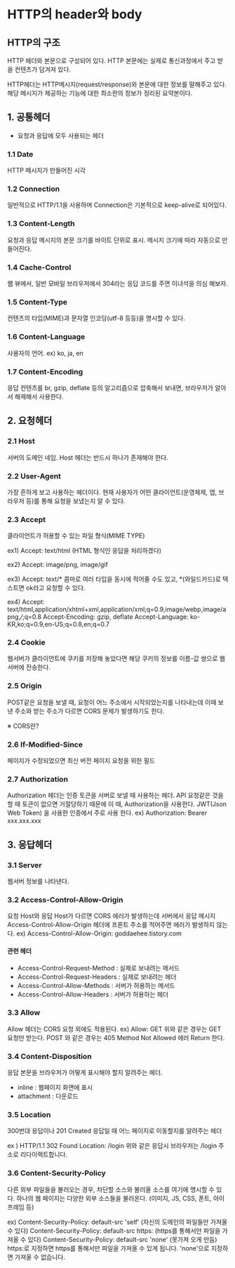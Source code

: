 # HTTP의 header와 body
## HTTP의 구조
HTTP 헤더와 본문으로 구성되어 있다. HTTP 본문에는 실제로 통신과정에서 주고 받을 컨텐츠가 담겨져 있다. 

HTTP헤더는 HTTP메시지(request/response)와 본문에 대한 정보를 말해주고 있다. <br />
해당 메시지가 제공하는 기능에 대한 최소한의 정보가 정리된 요약본이다. 

## 1. 공통헤더
 - 요청과 응답에 모두 사용되는 헤더

### 1.1 Date
HTTP 메시지가 만들어진 시각

### 1.2 Connection
일반적으로 HTTP/1.1을 사용하며 Connection은 기본적으로 keep-alive로 되어있다.

### 1.3 Content-Length
요청과 응답 메시지의 본문 크기를 바이트 단위로 표시. 메시지 크기에 따라 자동으로 만들어진다.

### 1.4 Cache-Control
웹 뷰에서, 일반 모바일 브라우저에서 304라는 응답 코드를 주면 이녀석을 의심 해보자.

### 1.5 Content-Type
컨텐츠의 타입(MIME)과 문자열 인코딩(utf-8 등등)을 명시할 수 있다.

### 1.6 Content-Language
사용자의 언어. ex) ko, ja, en

### 1.7 Content-Encoding
응답 컨텐츠를 br, gzip, deflate 등의 알고리즘으로 압축해서 보내면, 브라우저가 알아서 해제해서 사용한다.


## 2. 요청헤더

### 2.1 Host
서버의 도메인 네임.
Host 헤더는 반드시 하나가 존재해야 한다.

### 2.2 User-Agent
가장 흔하게 보고 사용하는 헤더이다. 
현재 사용자가 어떤 클라이언트(운영체제, 앱, 브라우저 등)를 통해 요청을 보냈는지 알 수 있다.

### 2.3 Accept
클라이언트가 허용할 수 있는 파일 형식(MIME TYPE)

ex1) Accept: text/html (HTML 형식인 응답을 처리하겠다)

ex2) Accept: image/png, image/gif

ex3) Accept: text/*
콤마로 여러 타입을 동시에 적어줄 수도 있고, *(와일드카드)로 텍스트면 ok라고 요청할 수 있다.

ex4)
Accept: text/html,application/xhtml+xml,application/xml;q=0.9,image/webp,image/apng,*/*;q=0.8
Accept-Encoding: gzip, deflate
Accept-Language: ko-KR,ko;q=0.9,en-US;q=0.8,en;q=0.7

### 2.4 Cookie
웹서버가 클라이언트에 쿠키를 저장해 놓았다면 해당 쿠키의 정보를 이름-값 쌍으로 웹서버에 전송한다.

### 2.5 Origin
POST같은 요청을 보낼 때, 요청이 어느 주소에서 시작되었는지를 나타내는데 이때 보낸 주소와 받는 주소가 다르면 CORS 문제가 발생하기도 한다.

&#8251; CORS란?

### 2.6 If-Modified-Since
페이지가 수정되었으면 최신 버전 페이지 요청을 위한 필드

### 2.7 Authorization
Authorization 헤더는 인증 토큰을 서버로 보낼 때 사용하는 헤더.
API 요청같은 것을 할 때 토큰이 없으면 거절당하기 때문에 이 때, Authorization을 사용한다.
JWT(Json Web Token) 을 사용한 인증에서 주로 사용 한다.
ex) Authorization: Bearer xxx.xxx.xxx


## 3. 응답헤더

### 3.1 Server
웹서버 정보를 나타낸다.

### 3.2 Access-Control-Allow-Origin
요청 Host와 응답 Host가 다르면 CORS 에러가 발생하는데 서버에서 응답 메시지 Access-Control-Allow-Origin 헤더에 프론트 주소를 적어주면 에러가 발생하지 않는다.
ex) Access-Control-Allow-Origin: goddaehee.tistory.com

#### 관련 헤더
 - Access-Control-Request-Method : 실제로 보내려는 메서드
 - Access-Control-Request-Headers : 실제로 보내려는 헤더
 - Access-Control-Allow-Methods : 서버가 허용하는 메서드
 - Access-Control-Allow-Headers : 서버가 허용하는 헤더

### 3.3 Allow
Allow 헤더는 CORS 요청 외에도 적용된다.
ex) Allow: GET
위와 같은 경우는 GET 요청만 받는다. POST 와 같은 경우는 405 Method Not Allowed 에러 Return 한다.

### 3.4 Content-Disposition
응답 본문을 브라우저가 어떻게 표시해야 할지 알려주는 헤더.
 - inline : 웹페이지 화면에 표시
 - attachment : 다운로드

### 3.5 Location
300번대 응답이나 201 Created 응답일 때 어느 페이지로 이동할지를 알려주는 헤더

ex ) HTTP/1.1 302 Found
     Location: /login
위와 같은 응답시 브라우저는 /login 주소로 리다이렉트합니다.

### 3.6 Content-Security-Policy
다른 외부 파일들을 불러오는 경우, 차단할 소스와 불러올 소스를 여기에 명시할 수 있다.
하나의 웹 페이지는 다양한 외부 소스들을 불러온다. (이미지, JS, CSS, 폰트, 아이프레임 등) 

ex) Content-Security-Policy: default-src 'self' (자신의 도메인의 파일들만 가져올 수 있다)
    Content-Security-Policy: default-src https: (https를 통해서만 파일을 가져올 수 있다)
    Content-Security-Policy: default-src 'none' (못가져 오게 만듬)
https:로 지정하면 https를 통해서만 파일을 가져올 수 있게 됩니다. 'none'으로 지정하면 가져올 수 없습니다.



